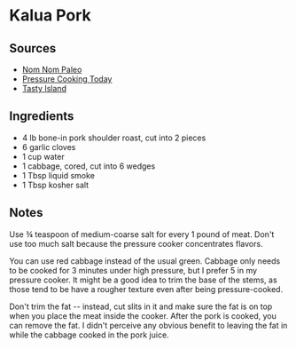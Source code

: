 # Kalua Pork

## Sources

- [Nom Nom Paleo](http://nomnompaleo.com/post/111934821818/pressure-cooker-kalua-pig)
- [Pressure Cooking Today](http://www.pressurecookingtoday.com/pressure-cooker-kalua-pork/)
- [Tasty Island](http://tastyislandhawaii.com/2011/04/03/pressure-cooked-kalua-pig/)

## Ingredients

- 4 lb bone-in pork shoulder roast, cut into 2 pieces
- 6 garlic cloves
- 1 cup water
- 1 cabbage, cored, cut into 6 wedges
- 1 Tbsp liquid smoke
- 1 Tbsp kosher salt

## Notes

Use ¾ teaspoon of medium-coarse salt for every 1 pound of meat. Don't use too much salt because the pressure cooker concentrates flavors.

You can use red cabbage instead of the usual green. Cabbage only needs to be cooked for 3 minutes under high pressure, but I prefer 5 in my pressure cooker. It might be a good idea to trim the base of the stems, as those tend to be have a rougher texture even after being pressure-cooked.

Don't trim the fat -- instead, cut slits in it and make sure the fat is on top when you place the meat inside the cooker. After the pork is cooked, you can remove the fat. I didn't perceive any obvious benefit to leaving the fat in while the cabbage cooked in the pork juice.
